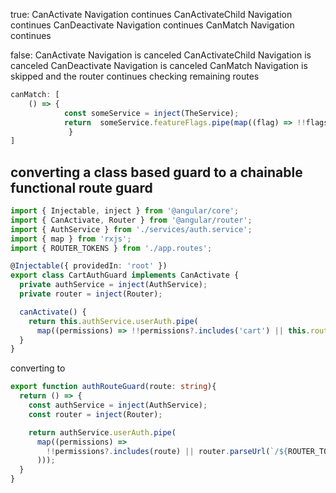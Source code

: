 true:
CanActivate
	Navigation continues
CanActivateChild
	Navigation continues
CanDeactivate
	Navigation continues
CanMatch
	Navigation continues

false:
CanActivate
	Navigation is canceled
CanActivateChild
	Navigation is canceled
CanDeactivate
	Navigation is canceled
CanMatch
	Navigation is skipped and the router continues checking remaining routes

```javascript
canMatch: [
	() => {
			const someService = inject(TheService);
			return  someService.featureFlags.pipe(map((flag) => !!flags.home))
			 }
]
```


## converting a class based guard to a chainable functional route guard

```typescript
import { Injectable, inject } from '@angular/core';
import { CanActivate, Router } from '@angular/router';
import { AuthService } from './services/auth.service';
import { map } from 'rxjs';
import { ROUTER_TOKENS } from './app.routes';

@Injectable({ providedIn: 'root' })
export class CartAuthGuard implements CanActivate {
  private authService = inject(AuthService);
  private router = inject(Router);

  canActivate() {
    return this.authService.userAuth.pipe(
      map((permissions) => !!permissions?.includes('cart') || this.router.parseUrl(`/${ROUTER_TOKENS.NOT_AUTH}`)))
  }
}
```

converting to

```typescript
export function authRouteGuard(route: string){
  return () => {
    const authService = inject(AuthService);
    const router = inject(Router);

    return authService.userAuth.pipe(
      map((permissions) =>
        !!permissions?.includes(route) || router.parseUrl(`/${ROUTER_TOKENS.NOT_AUTH}`
      )));
  }
}
```